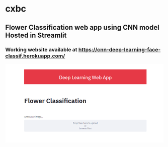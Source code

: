# cxbc


## Flower Classification web app using CNN model Hosted in Streamlit

### Working website available at https://cnn-deep-learning-face-classif.herokuapp.com/


![alt text](https://github.com/aromaljosebaby/deep_learning_cnn_web_app/blob/main/Capture.PNG)


